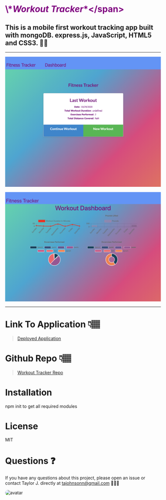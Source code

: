 # <span style="color:purple">\\*_Workout Tracker_\*\</span>

## This is a mobile first workout tracking app built with mongoDB. express.js, JavaScript, HTML5 and CSS3. 🏋🏾‍

---

![Home Page View](public/img/fitness-home.png)

![Dashboard View](public/img/dashboard.png)

---

# Link To Application 👇🏽

> [Deployed Application](https://blooming-spire-19184.herokuapp.com/?id=5f9b5ca0373da30017012e2f)

# Github Repo 👇🏽

> [Workout Tracker Repo](https://github.com/tajohnsonn/workoutTracker)

# Installation

npm init to get all required modules

>

# License

MIT

>

# Questions ❓

If you have any questions about this project, please open an issue or contact Taylor J. directly at tajohnsonn@gmail.com 👩🏽‍💻

<img src="https://avatars0.githubusercontent.com/u/57122209?s=460&v=4"
alt="avatar" style="border-radius: 16px" width="30" />
